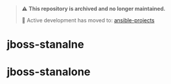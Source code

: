 > ⚠️ **This repository is archived and no longer maintained.**
>
> 🚀 Active development has moved to: [ansible-projects](https://github.com/mrutyunjayma/ansible-projects)

# jboss-stanalne
# jboss-stanalone
